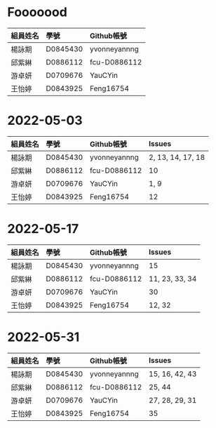 # Fooooood
|組員姓名|學號|Github帳號|
|:-------------|:-------------|:-----|
|楊詠期|D0845430|yvonneyannng|
|邱紫綝|D0886112|fcu-D0886112|
|游卓妍|D0709676|YauCYin|
|王怡婷|D0843925|Feng16754|

# 2022-05-03
|組員姓名|學號|Github帳號|Issues|
|:-------------|:-------------|:-----|:-----|
|楊詠期|D0845430|yvonneyannng|2, 13, 14, 17, 18|
|邱紫綝|D0886112|fcu-D0886112|10|
|游卓妍|D0709676|YauCYin|1, 9|
|王怡婷|D0843925|Feng16754|12|

# 2022-05-17
|組員姓名|學號|Github帳號|Issues|
|:-------------|:-------------|:-----|:-----|
|楊詠期|D0845430|yvonneyannng|15|
|邱紫綝|D0886112|fcu-D0886112|11, 23, 33, 34|
|游卓妍|D0709676|YauCYin|30|
|王怡婷|D0843925|Feng16754|12, 32|

# 2022-05-31
|組員姓名|學號|Github帳號|Issues|
|:-------------|:-------------|:-----|:-----|
|楊詠期|D0845430|yvonneyannng|15, 16, 42, 43|
|邱紫綝|D0886112|fcu-D0886112|25, 44|
|游卓妍|D0709676|YauCYin|27, 28, 29, 31|
|王怡婷|D0843925|Feng16754|35|

